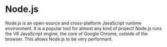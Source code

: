 # Node.js
Node.js is an open-source and cross-platform JavaScript runtime environment. It is a popular tool for almost any kind of project!  Node.js runs the V8 JavaScript engine, the core of Google Chrome, outside of the browser. This allows Node.js to be very performant.
